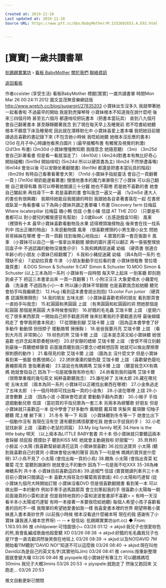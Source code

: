 ```yaml
---

Created at: 2019-11-18
Last updated at: 2019-11-18
Source URL: https://www.ptt.cc/bbs/BabyMother/M.1332692653.A.E92.html


---
```


# [寶寶] 一歲共讀書單


[批踢踢實業坊](https://www.ptt.cc/bbs/) › [看板 BabyMother](https://www.ptt.cc/bbs/BabyMother/index.html) [關於我們](https://www.ptt.cc/about.html) [聯絡資訊](https://www.ptt.cc/contact.html)

[返回看板](https://www.ptt.cc/bbs/BabyMother/index.html)

作者ccsister (享受生活)
看板BabyMother
標題\[寶寶\] 一歲共讀書單
時間Mon Mar 26 00:24:11 2012
圖文並茂無音樂網誌版<http://www.wretch.cc/blog/sugargirl/27835203> 小寶妹出生沒多久 我就帶著她一起看書啦 不過最早的開始 我是對虎彈琴呀 小寶妹根本不知道我在說什麼吧 後來三四個月時 甚至五六個月 都還啃咬把玩書本（把書本當玩具） 直到八九個月 會自己翻著書本 甚至靜靜聽著我念 到了現在每天早上及睡覺前 若不唸書給她聽 根本不願意下床及睡覺呢 因此就在潛移默化中 小寶妹喜愛上書本囉 我把她目前閱讀過且喜歡的書記錄下來 (不包含她小時候 我唸給她聽 她根本沒反應的書本) (20d 在月子中心時讓他看黑白圖片 ) (最早接觸布書 有觸覺及視覺的刺激) (2d13m 布書) (2m30d 小寶妹懵懂無知期 我隨意念 她隨意聽) （3m) （3m25d 會自己趴著看書 但是看一看就溜走了） (4m10d) ) (4m24d對書本有無比好奇心 開始碰觸) (5m19d 開始啃咬) (5m24d 所以以硬頁書為主) (6m2d 不然慘遭毒嘴) (6m14d 會坐以後 可以安靜坐著翻閱書) (6m19d 都還是把書本當玩具的階段) （6m29d 有時自己看著看著會大笑） (7m1d 小寶妹手指挺靈活 會自己一頁翻著一頁 ) (7m10d 喝奶能邊看著書) 慢慢地書本的魔力漸漸吸引了小寶妹 可以自己翻閱 自己覺得有趣 我可以帶著她閱讀三十分鐘 她也不厭倦 若是她不喜歡的書 她會自己闔起來 再找尋下一本 若是喜歡的書 會叫我念一遍又一遍 （1y2m5d 連大人的書也有很興趣） 我期待她能自我閱讀的時刻 我跟她各自拿著書窩在一起 在書房或臥室一角看書囉 以下為與小寶妹共讀之書單囉 1.布書 Discovery farm 拉梅茲 Where iscaterpillar 拉梅茲 醜小鴨 信誼 小隻小豬 信誼 AT THE ZOO （只要是布書都可以 對小嬰兒的觸覺感官有幫助） 2.0歲BooK（五感遊戲盒10冊） 風車 （裡頭有十本 最早小寶妹喜歡看動物及水果 認得裡頭幾樣物品 後來會在找一找系列中 找出正確的物品） 3.來逛動物園 風車 （很喜歡裡頭的小男生跟小女生 問她哥哥姊姊在哪裡 會一頁一頁翻 找到後開心地指出） 4.寶寶的第一套百張圖卡 風車 （小寶妹可以自己一張一張拿出來翻閱 顛倒的圖片還可以翻正 再一張張整理放回盒子中 不過認識的動物沒幾隻＠＠） 5.我和媽媽捉迷藏 幼福 （硬頁書 很適合年齡小的小朋友 小寶妹已經翻爛了） 6.我和小豬捉迷藏 幼福 （與4為同一系列 也殘缺不全） 7.幼幼拉頁書 牛津 （小朋友動動手拉拉看的書 小寶妹很粗魯 曾拉壞幾頁書） 8.DOG Simon & Schuster 9.CAT Simon & Schuster 10.MOO Simon & Schuster (以上三本為同一系列 小寶妹有一段時間 每天早上起床 一到客廳 即刻跑到桌子下 把這三本書拿出來 一頁一頁翻著 ) 11. 小狗汪汪汪 大象愛噴水 小雞愛吃蟲 （洗澡書 不過因為小小一本 所以讓小寶妹平常翻閱 也是喜歡我念給她聽 聽完會拍手叫我繼續念） 12.Hug (看到這本書會說出抱抱) 13.color Fun junior （硬頁書 認識簡單顏色） 14.我的朋友 五味太郎 （小寶妹最喜歡老師的朋友 看到那頁會一直拍手叫我念） 15.紅圓圓和黑圓圓 上誼 （有黑圓圓和紅圓圓的洞 問她那個是紅圓圓 那個是黑圓圓 大多時候會指對） 16.好餓的毛毛蟲 艾瑞卡爾 上誼 （星期六吃了很多東西那頁 一開始自己把手戳進洞裡 後來拉著我的手要戳進去呀 最後蝴蝶飛走了 會學我把書本飛走） 17.從頭動到腳 艾瑞卡爾 上誼 （因為這本書學會了好多動作 動動頭 扭扭脖子 擺動胳臂 捶捶胸 ） 18.爸爸我要月亮 艾瑞卡爾 上誼 （看到大月亮 非常開心） 19.棕色的熊 艾瑞卡爾 上誼 （這本是念英文給小寶妹聽 她很喜歡 也許念起來節奏輕快吧） 20.好安靜的蟋蟀 艾瑞卡爾 上誼 （會恨不得立刻翻到最後一頁聽蟋蟀聲音 前面幾頁聽到我只要念小蟋蟀想回答 她就可以做出摩擦摩擦刺膀的動作 ） 21.看得見的歌 艾瑞卡爾 上誼 （圖為主 沒什麼文字 但是小寶妹看到某一張圖 依舊很開心） 22.拼拼湊湊的變色龍 艾瑞卡爾 上誼 （喜歡變色龍吃蒼蠅那兩頁 會指著蒼蠅） 23.袋鼠也有媽媽嗎 艾瑞卡爾 上誼 （聽當我念XX有媽媽 她就會指自己 因為下一句是就像我有妳也有） 24.妳看到我的貓嗎 艾瑞卡爾 （很簡單重複的幾句英文 純粹喜歡聽我念） 25.誰吃掉了 五味太郎 26.藏在哪兒呢 五味太郎 （兩本為同一系列 小寶妹可以正確找出東西在哪裡） 27.小金魚逃走了五味太郎 （十一個月時即可找出每一頁的小金魚） 28.小波在哪裡 上誼 29.小波會數數 上誼 （因為小波 小寶妹會唸波波 要動動手翻內頁書） 30.小猴子 手指遊戲動動兒歌 信誼 （當初買的手指兒歌為一套三本 另兩本為螃蟹歌 好朋友 但是小寶妹就只喜歡這一本 從中學會了好多動作 戴眼鏡 戴耳環 夾髮夾 戴項鍊 切柚子 聽聽 爬上樓 躺下來 ） 31.冬冬 等一下 和英 （小寶妹聽到冬冬等一下 她會比出下一個動作沒有 我現在沒有空 還有聽到媽怪獸要吃我 她會以手捉我的手 ） 32.小老鼠找新家 上誼 （喜歡小老鼠的洞窩） 33.My big family 明天 34.Here is the little baby 明天 （以上兩本為LITTLE BABY套書 共十本 但小寶妹就只要聽這兩本 會跺腳 扭屁股 摸摸肚子 聽到KISS ME 她就會主動親我啦 好甜蜜^^） 35.貝貝的小臉盆 小太陽 (我喜歡幫爺爺澆花這頁 小寶妹很喜歡) 36.拉拉送寶貝 小太陽 (聽到我喜歡自己的寶貝 小寶妹會發出咦的聲音 因為下一句是咦 媽媽的寶貝是什麼呀) 37.小鳥不見了 小太陽 (會找出每一頁的小鳥) 38.餵魚 小太陽 (會指出青菜 紅蘿蔔 花生 當聽到謝謝你 她就會比不的動作 因為下一句是我不吃XXX 35-38為棒棒糖系列 共十本 小寶妹目前喜歡這四本) 39.過城門 信誼 (寶寶閱讀列車共三十本 目前小寶妹只閱讀這一本 喜歡大拇哥及炒蘿蔔兩首歌謠) 40.小太陽和巧連智 (從小寶妹九個月大時開始訂閱 小寶妹沒看DVD 但是很喜歡翻閱書 看到某一本 可以做出那一本的動作 例如手牽手過馬路那頁 會立刻牽起我的手 很喜歡小太陽每一期前面幾頁的小雷和波波 但是我特地買的小雷和波波套書卻不喜歡> < 有時一天沒看半本小太陽或巧連智 有時一本接著一本要我唸給她聽) 每個人希望小孩子喜歡看書的目的不一樣 我簡單的希望她愛書如我一樣 我喜愛書本裡的世界 期望帶著小寶妹進入書本美妙世界 (以前我小時候 根本沒看過什麼繪本呀 現在的我 感謝有了小寶妹 讓我進入繪本世界呀) -- -- ※ 發信站: 批踢踢實業坊(ptt.cc) ◆ From: 1.163.93.86
推 childpower:可惜圖很小~ 03/26 01:12
→ akjsd:我兒子也很愛棕色的熊,我會亂編成歌曲他超愛聽 XD 03/26 08:38
→ akjsd:好餓的毛毛蟲我兒子也是1Y會一直去戳洞然後笑倒在地毯上 03/26 08:39
→ akjsd:以及NO!DAVID 7M開始看11M聽到"DAVID NO!"知道不可以這麼做 03/26 08:40
→ akjsd:現在叫他David以為是自己的英文名字(其實他叫Jim) 03/26 08:41
推 cennis:按重新整理圖就會變大囉 03/26 09:46
推 piyopele:哇小寶妹好有專注力 可以聽媽媽唸30mins 我兒子大概3mins 03/26 20:53
→ piyopele:就跑走了 然後又跑回來 又跑走... 03/26 20:53

推文自動更新已關閉

